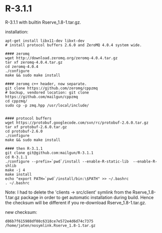 R-3.1.1
=======

R-3.1.1 with builtin Rserve_1.8-1.tar.gz.

installation:

~~~
apt-get install libx11-dev libxt-dev
# install protocol buffers 2.6.0 and ZeroMQ 4.0.4 system wide.

#### zeromq
wget http://download.zeromq.org/zeromq-4.0.4.tar.gz
tar xf zeromq-4.0.4.tar.gz
cd zeromq-4.0.4
./configure
make && sudo make install

#### zeromq c++ header, now separate.
git clone https://github.com/zeromq/cppzmq
# backup, vendored location: git clone https://github.com/mailgun/cppzmq
cd cppzmq/
sudo cp -p zmq.hpp /usr/local/include/


#### protocol buffers
wget https://protobuf.googlecode.com/svn/rc/protobuf-2.6.0.tar.gz
tar xf protobuf-2.6.0.tar.gz
cd protobuf-2.6.0
./configure
make && sudo make install

#### then R-3.1.1
git clone git@github.com:mailgun/R-3.1.1
cd R-3.1.1
./configure --prefix=`pwd`/install --enable-R-static-lib  --enable-R-shlib
make -j 4
make install
echo "export PATH=`pwd`/install/bin:\$PATH" >> ~/.bashrc
. ~/.bashrc
~~~

Note: I had to delete the 'clients -> src/client' symlink from the Rserve_1.8-1.tar.gz package in
 order to get automatic installation during build. Hence the checksum will be different if you
re-download Rserve_1.8-1.tar.gz.

new checksum: 
~~~
d86b7f615988df08c6318ce7e572e4d6d74c7375  /home/jaten/nosymlink.Rserve_1.8-1.tar.gz
~~~

